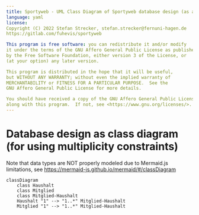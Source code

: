 ```yaml
---
title: Sportyweb - UML Class Diagram of Sportyweb database design (as a workaround)
language: yaml
license:
Copyright (C) 2022 Stefan Strecker, stefan.strecker@fernuni-hagen.de
https://gitlab.com/fuhevis/sportyweb

This program is free software: you can redistribute it and/or modify
it under the terms of the GNU Affero General Public License as published
by the Free Software Foundation, either version 3 of the License, or
(at your option) any later version.

This program is distributed in the hope that it will be useful,
but WITHOUT ANY WARRANTY; without even the implied warranty of
MERCHANTABILITY or FITNESS FOR A PARTICULAR PURPOSE.  See the
GNU Affero General Public License for more details.

You should have received a copy of the GNU Affero General Public License
along with this program.  If not, see <https://www.gnu.org/licenses/>.
---
```


# Database design as class diagram (for using multiplicity constraints) 

Note that data types are NOT properly modeled due to Mermaid.js limitations, see 
https://mermaid-js.github.io/mermaid/#/classDiagram

```mermaid
classDiagram
    class Haushalt
    class Mitglied
    class Mitglied-Haushalt
    Haushalt "1" --> "1..*" Mitglied-Haushalt
    Mitglied "1" --> "1..*" Mitglied-Haushalt
```
